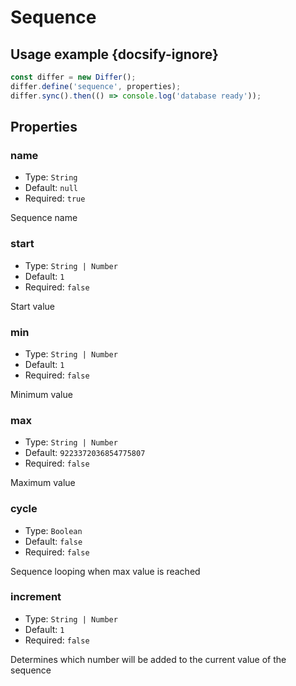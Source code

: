 # Sequence

## Usage example {docsify-ignore}

```javascript
const differ = new Differ();
differ.define('sequence', properties);
differ.sync().then(() => console.log('database ready'));
```

## Properties

### name

- Type: `String`
- Default: `null`
- Required: `true`

Sequence name

### start

- Type: `String | Number`
- Default: `1`
- Required: `false`

Start value

### min

- Type: `String | Number`
- Default: `1`
- Required: `false`

Minimum value

### max

- Type: `String | Number`
- Default: `9223372036854775807`
- Required: `false`

Maximum value

### cycle

- Type: `Boolean`
- Default: `false`
- Required: `false`

Sequence looping when max value is reached

### increment

- Type: `String | Number`
- Default: `1`
- Required: `false`

Determines which number will be added to the current value of the sequence
